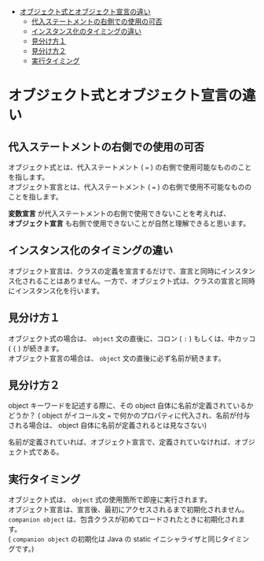 - [オブジェクト式とオブジェクト宣言の違い](#オブジェクト式とオブジェクト宣言の違い)
  - [代入ステートメントの右側での使用の可否](#代入ステートメントの右側での使用の可否)
  - [インスタンス化のタイミングの違い](#インスタンス化のタイミングの違い)
  - [見分け方１](#見分け方１)
  - [見分け方２](#見分け方２)
  - [実行タイミング](#実行タイミング)


# オブジェクト式とオブジェクト宣言の違い

## 代入ステートメントの右側での使用の可否

オブジェクト式とは、代入ステートメント ( `=` ) の右側で使用可能なもののことを指します。  
オブジェクト宣言とは、代入ステートメント ( `=` ) の右側で使用不可能なもののことを指します。

**変数宣言** が代入ステートメントの右側で使用できないことを考えれば、  
**オブジェクト宣言** も右側で使用できないことが自然と理解できると思います。


## インスタンス化のタイミングの違い

オブジェクト宣言は、クラスの定義を宣言するだけで、宣言と同時にインスタンス化されることはありません。一方で、オブジェクト式は、クラスの宣言と同時にインスタンス化を行います。


## 見分け方１

オブジェクト式の場合は、 `object` 文の直後に、コロン ( `:` ) もしくは、中カッコ ( `{` ) が続きます。  
オブジェクト宣言の場合は、 `object` 文の直後に必ず名前が続きます。


## 見分け方２

object キーワードを記述する際に、その object 自体に名前が定義されているかどうか？ ( object がイコール文 `=` で何かのプロパティに代入され、名前が付与される場合は、 object 自体に名前が定義されるとは見なさない)

名前が定義されていれば、オブジェクト宣言で、定義されていなければ、オブジェクト式である。


## 実行タイミング

オブジェクト式は、 `object` 式の使用箇所で即座に実行されます。  
オブジェクト宣言は、宣言後、最初にアクセスされるまで初期化されません。  
`companion object` は、包含クラスが初めてロードされたときに初期化されます。  
( `companion object` の初期化は Java の static イニシャライザと同じタイミングです。)



